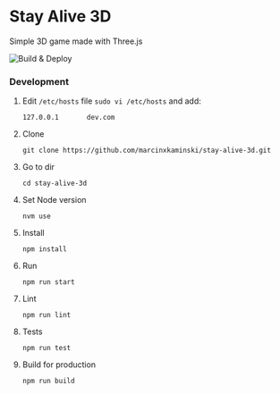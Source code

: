 # Stay Alive 3D
Simple 3D game made with Three.js

![Build & Deploy](https://github.com/marcinxkaminski/stay-alive-3d/workflows/Build%20&%20Deploy/badge.svg)


### Development

1. Edit `/etc/hosts` file `sudo vi /etc/hosts` and add:
    ```
    127.0.0.1       dev.com
    ```
    
2. Clone
    ```
    git clone https://github.com/marcinxkaminski/stay-alive-3d.git
    ```
    
3. Go to dir
    ```
    cd stay-alive-3d
    ```
    
4. Set Node version
    ```
    nvm use
    ```

5. Install
    ```
    npm install
    ```

6. Run
    ```
    npm run start
    ```

7. Lint
    ```
    npm run lint
    ```

8. Tests
    ```
    npm run test
    ```
    
9. Build for production
    ```
    npm run build
    ```

